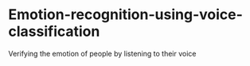 # Emotion-recognition-using-voice-classification
Verifying the emotion of people by listening to their voice
